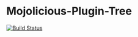 # Mojolicious-Plugin-Tree

[![Build Status](https://travis-ci.org/MojoX/Mojolicious-Plugin-Tree.svg?branch=master)](https://travis-ci.org/MojoX/Mojolicious-Plugin-Tree)
